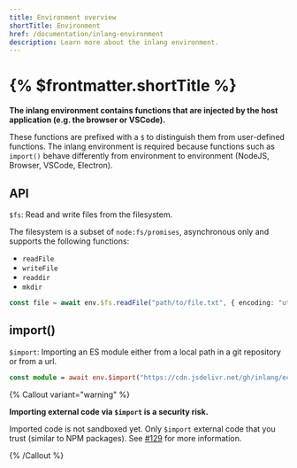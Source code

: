 ```yaml
---
title: Environment overview
shortTitle: Environment
href: /documentation/inlang-environment
description: Learn more about the inlang environment.
---
```


# {% $frontmatter.shortTitle %}

**The inlang environment contains functions that are injected by the host application (e.g. the browser or VSCode).**

These functions are prefixed with a `$` to distinguish them from user-defined functions. The inlang environment is required because functions such as `import()` behave differently from environment to environment (NodeJS, Browser, VSCode, Electron).

## API

`$fs`: Read and write files from the filesystem.

The filesystem is a subset of `node:fs/promises`, asynchronous only and supports the following functions:

- `readFile`
- `writeFile`
- `readdir`
- `mkdir`

```ts
const file = await env.$fs.readFile("path/to/file.txt", { encoding: "utf-8" })
```

## import()

`$import`: Importing an ES module either from a local path in a git repository or from a url.

```ts
const module = await env.$import("https://cdn.jsdelivr.net/gh/inlang/ecosystem/plugin.js")
```

{% Callout variant="warning" %}

**Importing external code via `$import` is a security risk.**

Imported code is not sandboxed yet. Only `$import` external code that you trust (similar to NPM packages). See [#129](https://github.com/inlang/inlang/pull/129) for more information.

{% /Callout %}
